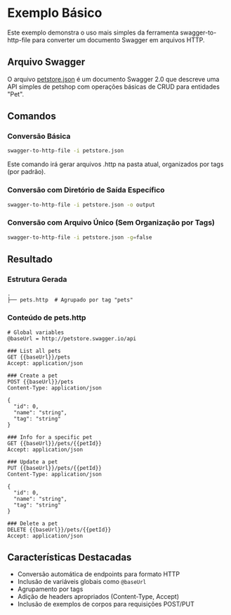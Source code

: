 # Exemplo Básico

Este exemplo demonstra o uso mais simples da ferramenta swagger-to-http-file para converter um documento Swagger em arquivos HTTP.

## Arquivo Swagger

O arquivo [petstore.json](./petstore.json) é um documento Swagger 2.0 que descreve uma API simples de petshop com operações básicas de CRUD para entidades "Pet".

## Comandos

### Conversão Básica

```bash
swagger-to-http-file -i petstore.json
```

Este comando irá gerar arquivos .http na pasta atual, organizados por tags (por padrão).

### Conversão com Diretório de Saída Específico

```bash
swagger-to-http-file -i petstore.json -o output
```

### Conversão com Arquivo Único (Sem Organização por Tags)

```bash
swagger-to-http-file -i petstore.json -g=false
```

## Resultado

### Estrutura Gerada

```
.
├── pets.http  # Agrupado por tag "pets"
```

### Conteúdo de pets.http

```http
# Global variables
@baseUrl = http://petstore.swagger.io/api

### List all pets
GET {{baseUrl}}/pets
Accept: application/json

### Create a pet
POST {{baseUrl}}/pets
Content-Type: application/json

{
  "id": 0,
  "name": "string",
  "tag": "string"
}

### Info for a specific pet
GET {{baseUrl}}/pets/{{petId}}
Accept: application/json

### Update a pet
PUT {{baseUrl}}/pets/{{petId}}
Content-Type: application/json

{
  "id": 0,
  "name": "string",
  "tag": "string"
}

### Delete a pet
DELETE {{baseUrl}}/pets/{{petId}}
Accept: application/json
```

## Características Destacadas

- Conversão automática de endpoints para formato HTTP
- Inclusão de variáveis globais como `@baseUrl`
- Agrupamento por tags
- Adição de headers apropriados (Content-Type, Accept)
- Inclusão de exemplos de corpos para requisições POST/PUT
